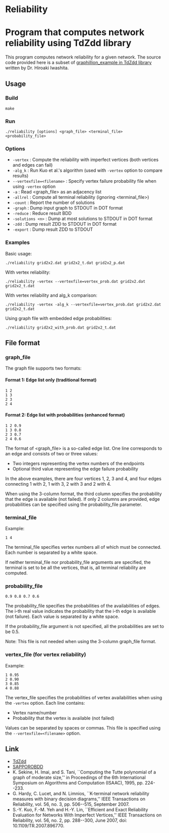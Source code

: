 Reliability
=================

# Program that computes network reliability using TdZdd library

This program computes network reliability for a given network.
The source code provided here is a subset of [graphillion_example in TdZdd library](https://github.com/kunisura/TdZdd/tree/master/apps/graphillion) written by Dr. Hiroaki Iwashita.

## Usage

### Build

```
make
```

### Run

```
./reliability [options] <graph_file> <terminal_file> <probability_file>
```

### Options

* `-vertex` : Compute the reliability with imperfect vertices (both vertices and edges can fail)
* `-alg_k` : Run Kuo et al.'s algorithm (used with `-vertex` option to compare results)
* `--vertexfile=<filename>` : Specify vertex failure probability file when using `-vertex` option
* `-a` : Read <graph_file> as an adjacency list
* `-allrel` : Compute all terminal reliability (ignoring <terminal_file>)
* `-count` : Report the number of solutions
* `-graph` : Dump input graph to STDOUT in DOT format
* `-reduce` : Reduce result BDD
* `-solutions <n>` : Dump at most <n> solutions to STDOUT in DOT format
* `-zdd` : Dump result ZDD to STDOUT in DOT format
* `-export` : Dump result ZDD to STDOUT

### Examples

Basic usage:
```
./reliability grid2x2.dat grid2x2_t.dat grid2x2_p.dat
```

With vertex reliability:
```
./reliability -vertex --vertexfile=vertex_prob.dat grid2x2.dat grid2x2_t.dat
```

With vertex reliability and alg_k comparison:
```
./reliability -vertex -alg_k --vertexfile=vertex_prob.dat grid2x2.dat grid2x2_t.dat
```

Using graph file with embedded edge probabilities:
```
./reliability grid2x2_with_prob.dat grid2x2_t.dat
```

## File format

### graph_file

The graph file supports two formats:

#### Format 1: Edge list only (traditional format)
```
1 2
1 3
2 3
2 4
```

#### Format 2: Edge list with probabilities (enhanced format)
```
1 2 0.9
1 3 0.8
2 3 0.7
2 4 0.6
```

The format of <graph_file> is a so-called edge list. One line corresponds to an edge
and consists of two or three values:
- Two integers representing the vertex numbers of the endpoints
- Optional third value representing the edge failure probability

In the above examples, there are four vertices 1, 2, 3 and 4, and four edges
connecting 1 with 2, 1 with 3, 2 with 3 and 2 with 4.

When using the 3-column format, the third column specifies the probability that
the edge is available (not failed). If only 2 columns are provided, edge
probabilities can be specified using the probability_file parameter.

### terminal_file

Example:

```
1 4
```

The terminal_file specifies vertex numbers all of which must be connected.
Each number is separated by a white space.

If neither terminal_file nor probability_file arguments are specified,
the terminal is set to be all the vertices, that is, all terminal reliability
are computed.

### probability_file

```
0.9 0.8 0.7 0.6
```

The probability_file specifies the probabilities of the availabilities of edges.
The i-th real value indicates the probability that the i-th edge is available (not failure).
Each value is separated by a white space.

If the probability_file argument is not specified, all the probabilities
are set to be 0.5.

Note: This file is not needed when using the 3-column graph_file format.

### vertex_file (for vertex reliability)

Example:

```
1 0.95
2 0.90
3 0.85
4 0.88
```

The vertex_file specifies the probabilities of vertex availabilities when using
the `-vertex` option. Each line contains:
- Vertex name/number
- Probability that the vertex is available (not failed)

Values can be separated by spaces or commas. This file is specified using the
`--vertexfile=<filename>` option.

## Link

* [TdZdd](https://github.com/kunisura/TdZdd/)
* [SAPPOROBDD](https://github.com/Shin-ichi-Minato/SAPPOROBDD)
* K. Sekine, H. Imai, and S. Tani, ``Computing the Tutte polynomial of a graph
  of moderate size,'' in Proceedings of the 6th International Symposium
  on Algorithms and Computation (ISAAC), 1995, pp. 224--233.
* G. Hardy, C. Lucet, and N. Limnios, ``K-terminal network reliability measures
  with binary decision diagrams,'' IEEE Transactions on Reliability,
  vol. 56, no. 3, pp. 506--515, September 2007.
* S.-Y. Kuo, F.-M. Yeh and H.-Y. Lin, ``Efficient and Exact Reliability Evaluation for Networks With Imperfect Vertices,'' IEEE Transactions on Reliability, vol. 56, no. 2, pp. 288--300, June 2007, doi: 10.1109/TR.2007.896770.
